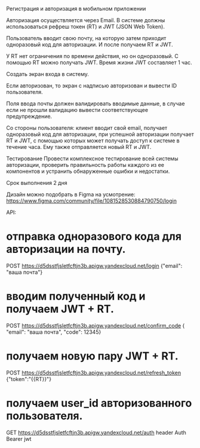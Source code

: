 Регистрация и авторизация в мобильном приложении


Авторизация осуществляется через Email. В системе должны использоваться рефреш токен (RT) и JWT (JSON Web Token). 

Пользователь вводит свою почту, на которую затем приходит одноразовый код для авторизации. И после получаем RT и JWT.

У RT нет ограничения по времени действия, но он одноразовый. С помощью RT можно получать JWT. Время жизни JWT составляет 1 час.

Создать экран входа в систему.

Если авторизован, то экран с надписью авторизован и вывести ID пользователя.

Поля ввода почты должен валидировать вводимые данные, в случае если не прошли валидацию вывести соответствующее предупреждение. 


Со стороны пользователя: клиент вводит свой email, получает одноразовый код для авторизации, при успешной авторизации получает RT и JWT, с помощью которых может получать доступ к системе в течение часа. Ему также отправляется новый RT и JWT.

Тестирование
Провести комплексное тестирование всей системы авторизации, проверить правильность работы каждого из ее компонентов и устранить обнаруженные ошибки и недостатки.

Срок выполнения 2 дня

Дизайн можно подобрать в Figma на усмотрение:
https://www.figma.com/community/file/1081528530884790750/login

API: 
# отправка одноразового кода для авторизации на почту. 
POST https://d5dsstfjsletfcftjn3b.apigw.yandexcloud.net/login
{"email": "ваша почта"}

# вводим полученный код и получаем JWT + RT. 
POST https://d5dsstfjsletfcftjn3b.apigw.yandexcloud.net/confirm_code
{ "email": "ваша почта", "code": 12345}

# получаем новую пару JWT + RT.
POST https://d5dsstfjsletfcftjn3b.apigw.yandexcloud.net/refresh_token
{"token":"{{RT}}"}

# получаем user_id авторизованного пользователя.
GET https://d5dsstfjsletfcftjn3b.apigw.yandexcloud.net/auth 
header Auth Bearer jwt
